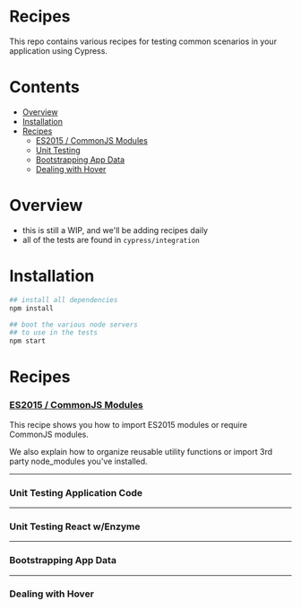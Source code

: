 # Recipes

This repo contains various recipes for testing common scenarios in your application using Cypress.

# Contents

- [Overview](#overview)
- [Installation](#installation)
- [Recipes](#recipes)
  - [ES2015 / CommonJS Modules](#recipes)
  - [Unit Testing](#recipes)
  - [Bootstrapping App Data](#recipes)
  - [Dealing with Hover](#recipes)

# Overview

- this is still a WIP, and we'll be adding recipes daily
- all of the tests are found in `cypress/integration`
<!-- - running a single static file server to server static file content -->
<!-- - if a recipe needs a server it is booted separately on a differnet port -->
<!-- - running node server (port: NNNN) for recipe: 'XYZ recipe' -->

# Installation

```bash
## install all dependencies
npm install

## boot the various node servers
## to use in the tests
npm start
```

# Recipes

### [ES2015 / CommonJS Modules](./cypress/integration/es2015_commonjs_modules_spec.js)

This recipe shows you how to import ES2015 modules or require CommonJS modules.

We also explain how to organize reusable utility functions or import 3rd party node_modules you've installed.

***

### Unit Testing Application Code

***

### Unit Testing React w/Enzyme

***

### Bootstrapping App Data

***

### Dealing with Hover
